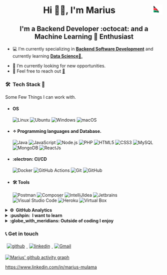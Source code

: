 # <div style="text-align: center">Hi 👋🏻, I'm **Marius** <img src="kenya.gif" height="30" width="30" align ="right"> </div>

## <center> I'm a **Backend Developer :octocat: and a Machine Learning :penguin: Enthusiast** </center>

- 💻 I’m currently specializing in <u> **Backend Software Development**</u> and currently learning <u>**Data Science**📱.</u>

<!-- - 📖 The cycle continues:

  - :poultry_leg: Eat&nbsp; :desktop_computer: Code &nbsp; :sleeping_bed: Sleep &nbsp; ♻️ Repeat. -->

- 🔭 I’m currently looking for new opportunities.
- 💬 Feel free to reach out <a href="mailto:mulamamarius@gmail.com?subject=From Your Github Buddy">:email:</a>

### 🛠 &nbsp;Tech Stack :brain:

Some Few Things I can work with.


- #### OS

  ![Linux](https://img.shields.io/badge/Linux-FCC624?style=plastic&logo=linux&logoColor=black&style=plastic)&nbsp;![Ubuntu](https://img.shields.io/badge/Ubuntu-E95420?style=plastic&logo=ubuntu&logoColor=white&style=plastic)&nbsp;![Windows](https://img.shields.io/badge/Windows-0078D6?style=flast&logo=windows&logoColor=white&style=plastic)&nbsp;![macOS](https://img.shields.io/badge/Mac%20OS-000000?style=plastic&logo=macos&logoColor=F0F0F0&style=plastic)

- #### ✧ Programming languages and Database.

  ![Java](https://img.shields.io/badge/-Java-blue?logo=OpenJDK&logoColor=white)&nbsp;![JavaScript](https://img.shields.io/badge/JavaScript-%23323330.svg?style=plastic&logo=javascript&logoColor=%23F7DF1E)&nbsp;![Node.js](https://img.shields.io/badge/-Node.Js-apple?logo=node.js)&nbsp;![PHP](https://img.shields.io/badge/PHP-05122A.svg?style=plastic&logo=php&logoColor=blue)&nbsp;![HTML5](https://img.shields.io/badge/html5-%23E34F26.svg?style=plastic&logo=html5&logoColor=white)&nbsp;![CSS3](https://img.shields.io/badge/CSS_3-%231572B6.svg?plastic&logo=css3&logoColor=white)&nbsp;![MySQL](https://img.shields.io/badge/mysql-%2300f.svg?style=plastic&logo=mysql&logoColor=white)&nbsp;![MongoDB](https://img.shields.io/badge/-MongoDB-apple?logo=mongodb)&nbsp;![ReactJs](https://img.shields.io/badge/-ReactJs-61DAFB?logo=react&logoColor=white&style=plastic)

- #### :electron: CI/CD

  ![Docker](https://img.shields.io/badge/docker-%230db7ed.svg?style=plastic&logo=docker&logoColor=white)&nbsp;![GitHub Actions](https://img.shields.io/badge/github%20actions-%232671E5.svg?style=plastic&logo=githubactions&logoColor=white)&nbsp;![Git](https://img.shields.io/badge/GIT-%23F05033.svg?style=plastic&logo=git&logoColor=white)&nbsp;![GitHub](https://img.shields.io/badge/-GitHub-05122A?style=plastic&logo=github)&nbsp;
- #### 🛠 Tools
  ![Postman](https://img.shields.io/badge/-Postman-black?logo=postman&style=plastic)&nbsp;![Composer](https://img.shields.io/badge/-Composer-chocolate?logo=composer&style=plastic)&nbsp;![IntelliJIdea](https://img.shields.io/badge/-IntelliJ%20IDEA-black?logo=IntelliJ%20IDEA&style=plastic)&nbsp;![Jetbrains](https://img.shields.io/badge/-Jetbrains-05122A?style=plastic&logo=Intellij-idea&logoColor=orange)&nbsp;![Visual Studio Code](https://img.shields.io/badge/Visual%20Studio%20Code-0078d7.svg?style=plastic&logo=visual-studio-code&logoColor=white)&nbsp;![Heroku](https://img.shields.io/badge/heroku-%23430098.svg?style=plastic&logo=heroku&logoColor=white)&nbsp;![Virtual Box](https://img.shields.io/badge/-VirtualBox-black?logo=virtualbox&style=plastic)

<details> 
<summary><b> ⚙️ &nbsp;GitHub Analytics</b></summary>    
<br>

<!--START_SECTION:waka-->

```text No activity tracked

```

<!--END_SECTION:waka-->

</details>

<details>    
<summary><b> :pushpin: &nbsp;I want to learn </b></summary>

- [ ] NLP
- [ ]  Foundational Models 
- [ ] Data Visualization
- [x] Spring Boot

</details>    
<details>    
<summary><b>:globe_with_meridians: Outside of coding I enjoy</b></summary>

- ![Spotify](https://img.shields.io/badge/Spotify-1ED760?style=plastic&logo=spotify&logoColor=white)

</details>
 


### 📞 Get in touch

<p>    
<a href="https://github.com/Marius-Mulama"><img alt="github" width="7%" style="padding:5px" src="https://img.icons8.com/clouds/100/000000/github.png"/>    
</a>    
<a href="https://www.linkedin.com/in/marius-mulama"><img alt="linkedin" width="7%" style="padding:5px" src="https://img.icons8.com/clouds/100/000000/linkedin.png"/>    
</a>       
<a href="mailto:mulamamarius@gmail.com?subject=From Your Github Buddy"><img alt="Gmail" width="7%" style="padding:5px" src="https://img.icons8.com/clouds/100/000000/gmail.png"/>    
</a>

</p>

[![Marius' github activity graph](https://github-readme-activity-graph.vercel.app/graph?username=Marius-Mulama&bg_color=ffffff&color=121212&line=1dd384&point=050505&area=true&hide_border=true)](https://github.com/ashutosh00710/github-readme-activity-graph)



https://www.linkedin.com/in/marius-mulama
